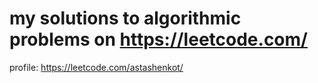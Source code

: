 # my solutions to algorithmic problems on https://leetcode.com/

profile: https://leetcode.com/astashenkot/
